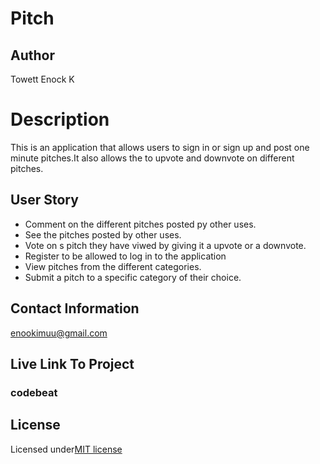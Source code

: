 # Pitch
## Author
Towett Enock K

# Description
This is an application that allows users to sign in or sign up and post one minute pitches.It also allows the to upvote and downvote on different pitches.
## User Story
- Comment on the different pitches posted py other uses.
- See the pitches posted by other uses.
- Vote on s pitch they have viwed by giving it a upvote or a downvote.
- Register to be allowed to log in to the application
- View pitches from the different categories.
- Submit a pitch to a specific category of their choice.

## Contact Information
enookimuu@gmail.com
## Live Link To Project

### codebeat
## License
 
 Licensed under[MIT license](license)